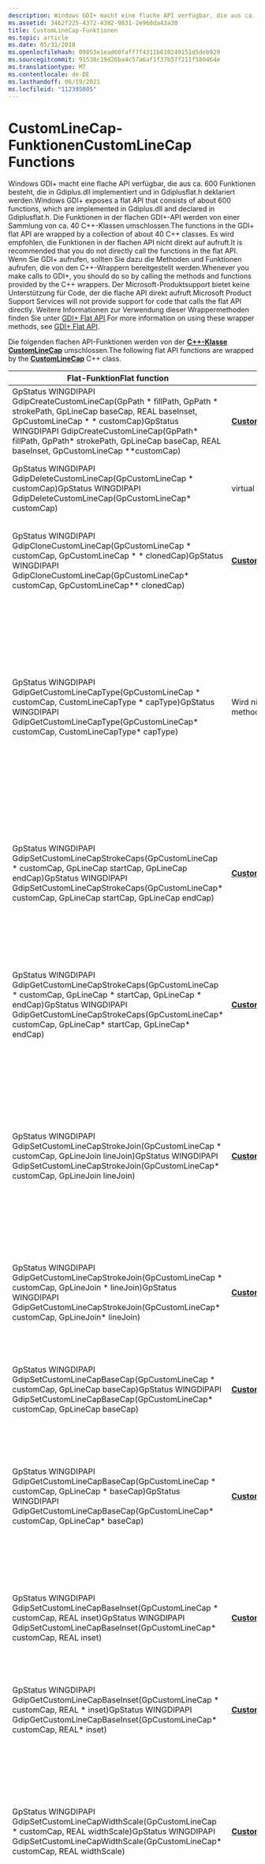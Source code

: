 ```yaml
---
description: Windows GDI+ macht eine flache API verfügbar, die aus ca. 600 Funktionen besteht. Diese flachen API-Funktionen werden von der C++-Klasse CustomLineCap umschlossen.
ms.assetid: 3462f225-4372-4382-9831-2e960da43a30
title: CustomLineCap-Funktionen
ms.topic: article
ms.date: 05/31/2018
ms.openlocfilehash: 09853e1ead60faff7f4311b610249151d5deb929
ms.sourcegitcommit: 91530c19d26ba4c57a6af1f37b57f211f580464e
ms.translationtype: MT
ms.contentlocale: de-DE
ms.lasthandoff: 06/19/2021
ms.locfileid: "112395005"
---
```

# <a name="customlinecap-functions"></a><span data-ttu-id="d9dd2-104">CustomLineCap-Funktionen</span><span class="sxs-lookup"><span data-stu-id="d9dd2-104">CustomLineCap Functions</span></span>

<span data-ttu-id="d9dd2-105">Windows GDI+ macht eine flache API verfügbar, die aus ca. 600 Funktionen besteht, die in Gdiplus.dll implementiert und in Gdiplusflat.h deklariert werden.</span><span class="sxs-lookup"><span data-stu-id="d9dd2-105">Windows GDI+ exposes a flat API that consists of about 600 functions, which are implemented in Gdiplus.dll and declared in Gdiplusflat.h.</span></span> <span data-ttu-id="d9dd2-106">Die Funktionen in der flachen GDI+-API werden von einer Sammlung von ca. 40 C++-Klassen umschlossen.</span><span class="sxs-lookup"><span data-stu-id="d9dd2-106">The functions in the GDI+ flat API are wrapped by a collection of about 40 C++ classes.</span></span> <span data-ttu-id="d9dd2-107">Es wird empfohlen, die Funktionen in der flachen API nicht direkt auf aufruft.</span><span class="sxs-lookup"><span data-stu-id="d9dd2-107">It is recommended that you do not directly call the functions in the flat API.</span></span> <span data-ttu-id="d9dd2-108">Wenn Sie GDI+ aufrufen, sollten Sie dazu die Methoden und Funktionen aufrufen, die von den C++-Wrappern bereitgestellt werden.</span><span class="sxs-lookup"><span data-stu-id="d9dd2-108">Whenever you make calls to GDI+, you should do so by calling the methods and functions provided by the C++ wrappers.</span></span> <span data-ttu-id="d9dd2-109">Der Microsoft-Produktsupport bietet keine Unterstützung für Code, der die flache API direkt aufruft.</span><span class="sxs-lookup"><span data-stu-id="d9dd2-109">Microsoft Product Support Services will not provide support for code that calls the flat API directly.</span></span> <span data-ttu-id="d9dd2-110">Weitere Informationen zur Verwendung dieser Wrappermethoden finden Sie unter [GDI+ Flat API](-gdiplus-flatapi-flat.md).</span><span class="sxs-lookup"><span data-stu-id="d9dd2-110">For more information on using these wrapper methods, see [GDI+ Flat API](-gdiplus-flatapi-flat.md).</span></span>

<span data-ttu-id="d9dd2-111">Die folgenden flachen API-Funktionen werden von der [**C++-Klasse CustomLineCap**](/windows/desktop/api/gdiplusheaders/nl-gdiplusheaders-customlinecap) umschlossen.</span><span class="sxs-lookup"><span data-stu-id="d9dd2-111">The following flat API functions are wrapped by the [**CustomLineCap**](/windows/desktop/api/gdiplusheaders/nl-gdiplusheaders-customlinecap) C++ class.</span></span>



| <span data-ttu-id="d9dd2-112">Flat-Funktion</span><span class="sxs-lookup"><span data-stu-id="d9dd2-112">Flat function</span></span>                                                                                                                                         | <span data-ttu-id="d9dd2-113">Wrappermethode</span><span class="sxs-lookup"><span data-stu-id="d9dd2-113">Wrapper method</span></span>                                                                                                            | <span data-ttu-id="d9dd2-114">Beschreibung</span><span class="sxs-lookup"><span data-stu-id="d9dd2-114">Description</span></span>                                                                                                                                                                                                                                                                                                                                                   |
|-------------------------------------------------------------------------------------------------------------------------------------------------------|---------------------------------------------------------------------------------------------------------------------------|---------------------------------------------------------------------------------------------------------------------------------------------------------------------------------------------------------------------------------------------------------------------------------------------------------------------------------------------------------------|
| <span data-ttu-id="d9dd2-115">GpStatus WINGDIPAPI GdipCreateCustomLineCap(GpPath \* fillPath, GpPath \* strokePath, GpLineCap baseCap, REAL baseInset, GpCustomLineCap \* \* customCap)</span><span class="sxs-lookup"><span data-stu-id="d9dd2-115">GpStatus WINGDIPAPI GdipCreateCustomLineCap(GpPath\* fillPath, GpPath\* strokePath, GpLineCap baseCap, REAL baseInset, GpCustomLineCap \*\*customCap)</span></span> | <span data-ttu-id="d9dd2-116">[**CustomLineCap::CustomLineCap**](/windows/win32/api/gdiplusheaders/nf-gdiplusheaders-customlinecap-customlinecap(constcustomlinecap_))</span><span class="sxs-lookup"><span data-stu-id="d9dd2-116">[**CustomLineCap::CustomLineCap**](/windows/win32/api/gdiplusheaders/nf-gdiplusheaders-customlinecap-customlinecap(constcustomlinecap_))</span></span> | <span data-ttu-id="d9dd2-117">Erstellt ein [**CustomLineCap::CustomLineCap-Objekt.**](/windows/win32/api/gdiplusheaders/nf-gdiplusheaders-customlinecap-customlinecap(constcustomlinecap_))</span><span class="sxs-lookup"><span data-stu-id="d9dd2-117">Creates a [**CustomLineCap::CustomLineCap**](/windows/win32/api/gdiplusheaders/nf-gdiplusheaders-customlinecap-customlinecap(constcustomlinecap_)) object.</span></span>                                                                                                                                                                                                                   |
| <span data-ttu-id="d9dd2-118">GpStatus WINGDIPAPI GdipDeleteCustomLineCap(GpCustomLineCap \* customCap)</span><span class="sxs-lookup"><span data-stu-id="d9dd2-118">GpStatus WINGDIPAPI GdipDeleteCustomLineCap(GpCustomLineCap\* customCap)</span></span>                                                                              | <span data-ttu-id="d9dd2-119">virtual ~CustomLineCap()</span><span class="sxs-lookup"><span data-stu-id="d9dd2-119">virtual ~CustomLineCap()</span></span>                                                                                                  | <span data-ttu-id="d9dd2-120">Bereinigt ressourcen, die von einem [**CustomLineCap::CustomLineCap-Objekt verwendet**](/windows/win32/api/gdiplusheaders/nf-gdiplusheaders-customlinecap-customlinecap(constcustomlinecap_)) werden.</span><span class="sxs-lookup"><span data-stu-id="d9dd2-120">Cleans up resources used by a [**CustomLineCap::CustomLineCap**](/windows/win32/api/gdiplusheaders/nf-gdiplusheaders-customlinecap-customlinecap(constcustomlinecap_)) object.</span></span>                                                                                                                                                                                               |
| <span data-ttu-id="d9dd2-121">GpStatus WINGDIPAPI GdipCloneCustomLineCap(GpCustomLineCap \* customCap, GpCustomLineCap \* \* clonedCap)</span><span class="sxs-lookup"><span data-stu-id="d9dd2-121">GpStatus WINGDIPAPI GdipCloneCustomLineCap(GpCustomLineCap\* customCap, GpCustomLineCap\*\* clonedCap)</span></span>                                                | [<span data-ttu-id="d9dd2-122">**CustomLineCap::Clone**</span><span class="sxs-lookup"><span data-stu-id="d9dd2-122">**CustomLineCap::Clone**</span></span>](/windows/desktop/api/Gdiplusheaders/nf-gdiplusheaders-customlinecap-clone)                                                       | <span data-ttu-id="d9dd2-123">Die [**CustomLineCap::Clone-Methode**](/windows/desktop/api/Gdiplusheaders/nf-gdiplusheaders-customlinecap-clone) kopiert den Inhalt des vorhandenen Objekts in ein neues [**CustomLineCap-Objekt.**](/windows/desktop/api/gdiplusheaders/nl-gdiplusheaders-customlinecap)</span><span class="sxs-lookup"><span data-stu-id="d9dd2-123">The [**CustomLineCap::Clone**](/windows/desktop/api/Gdiplusheaders/nf-gdiplusheaders-customlinecap-clone) method copies the contents of the existing object into a new [**CustomLineCap**](/windows/desktop/api/gdiplusheaders/nl-gdiplusheaders-customlinecap) object.</span></span>                                                                                                                                                      |
| <span data-ttu-id="d9dd2-124">GpStatus WINGDIPAPI GdipGetCustomLineCapType(GpCustomLineCap \* customCap, CustomLineCapType \* capType)</span><span class="sxs-lookup"><span data-stu-id="d9dd2-124">GpStatus WINGDIPAPI GdipGetCustomLineCapType(GpCustomLineCap\* customCap, CustomLineCapType\* capType)</span></span>                                                | <span data-ttu-id="d9dd2-125">Wird nicht von Wrappermethoden aufgerufen.</span><span class="sxs-lookup"><span data-stu-id="d9dd2-125">Not called by wrapper methods.</span></span>                                                                                            | <span data-ttu-id="d9dd2-126">Wenn diese Funktion aufgerufen wird, empfängt *der capType-Parameter* den Typ des von *customCap angegebenen CustomLineCap.* [](/windows/desktop/api/gdiplusheaders/nl-gdiplusheaders-customlinecap)</span><span class="sxs-lookup"><span data-stu-id="d9dd2-126">When this function is called, the *capType* parameter receives the type of the [**CustomLineCap**](/windows/desktop/api/gdiplusheaders/nl-gdiplusheaders-customlinecap) specified by *customCap*.</span></span><br/> <span data-ttu-id="d9dd2-127">Die CustomLineCapType-Enumeration (definiert in GdiplusEnums.h) verfügt über zwei Elemente: CustomLineCapTypeDefault = 0 und CustomLineCapTypeAdjustableArrow = 1.</span><span class="sxs-lookup"><span data-stu-id="d9dd2-127">The CustomLineCapType enumeration (defined in GdiplusEnums.h) has two elements: CustomLineCapTypeDefault = 0 and CustomLineCapTypeAdjustableArrow = 1.</span></span><br/>             |
| <span data-ttu-id="d9dd2-128">GpStatus WINGDIPAPI GdipSetCustomLineCapStrokeCaps(GpCustomLineCap \* customCap, GpLineCap startCap, GpLineCap endCap)</span><span class="sxs-lookup"><span data-stu-id="d9dd2-128">GpStatus WINGDIPAPI GdipSetCustomLineCapStrokeCaps(GpCustomLineCap\* customCap, GpLineCap startCap, GpLineCap endCap)</span></span>                                 | [<span data-ttu-id="d9dd2-129">**CustomLineCap::SetStrokeCap**</span><span class="sxs-lookup"><span data-stu-id="d9dd2-129">**CustomLineCap::SetStrokeCap**</span></span>](/windows/desktop/api/Gdiplusheaders/nf-gdiplusheaders-customlinecap-setstrokecap)                               | <span data-ttu-id="d9dd2-130">Die [**CustomLineCap::SetStrokeCap-Methode**](/windows/desktop/api/Gdiplusheaders/nf-gdiplusheaders-customlinecap-setstrokecap) legt das [**LineCap-Objekt**](/windows/desktop/api/Gdiplusenums/ne-gdiplusenums-linecap) fest, das zum Starten und Beenden von Zeilen innerhalb des [**GraphicsPath-Objekts**](/windows/desktop/api/gdipluspath/nl-gdipluspath-graphicspath) verwendet wird, das dieses [**CustomLineCap-Objekt**](/windows/desktop/api/gdiplusheaders/nl-gdiplusheaders-customlinecap) definiert.</span><span class="sxs-lookup"><span data-stu-id="d9dd2-130">The [**CustomLineCap::SetStrokeCap**](/windows/desktop/api/Gdiplusheaders/nf-gdiplusheaders-customlinecap-setstrokecap) method sets the [**LineCap**](/windows/desktop/api/Gdiplusenums/ne-gdiplusenums-linecap) object used to start and end lines within the [**GraphicsPath**](/windows/desktop/api/gdipluspath/nl-gdipluspath-graphicspath) object that defines this [**CustomLineCap**](/windows/desktop/api/gdiplusheaders/nl-gdiplusheaders-customlinecap) object.</span></span> |
| <span data-ttu-id="d9dd2-131">GpStatus WINGDIPAPI GdipGetCustomLineCapStrokeCaps(GpCustomLineCap \* customCap, GpLineCap \* startCap, GpLineCap \* endCap)</span><span class="sxs-lookup"><span data-stu-id="d9dd2-131">GpStatus WINGDIPAPI GdipGetCustomLineCapStrokeCaps(GpCustomLineCap\* customCap, GpLineCap\* startCap, GpLineCap\* endCap)</span></span><br/>                  | [<span data-ttu-id="d9dd2-132">**CustomLineCap::GetStrokeCaps**</span><span class="sxs-lookup"><span data-stu-id="d9dd2-132">**CustomLineCap::GetStrokeCaps**</span></span>](/windows/desktop/api/Gdiplusheaders/nf-gdiplusheaders-customlinecap-getstrokecaps)                       | <span data-ttu-id="d9dd2-133">Die [**CustomLineCap::GetStrokeCaps-Methode**](/windows/desktop/api/Gdiplusheaders/nf-gdiplusheaders-customlinecap-getstrokecaps) ruft die Endendestile sowohl für das Startzeilenende als auch für das Endzeilenende ab.</span><span class="sxs-lookup"><span data-stu-id="d9dd2-133">The [**CustomLineCap::GetStrokeCaps**](/windows/desktop/api/Gdiplusheaders/nf-gdiplusheaders-customlinecap-getstrokecaps) method gets the end cap styles for both the start line cap and the end line cap.</span></span> <span data-ttu-id="d9dd2-134">Linienoberzeilen sind [**LineCap-Objekte,**](/windows/desktop/api/Gdiplusenums/ne-gdiplusenums-linecap) die die einzelnen Zeilen innerhalb eines Pfads beenden.</span><span class="sxs-lookup"><span data-stu-id="d9dd2-134">Line caps are [**LineCap**](/windows/desktop/api/Gdiplusenums/ne-gdiplusenums-linecap) objects that end the individual lines within a path.</span></span>                                                          |
| <span data-ttu-id="d9dd2-135">GpStatus WINGDIPAPI GdipSetCustomLineCapStrokeJoin(GpCustomLineCap \* customCap, GpLineJoin lineJoin)</span><span class="sxs-lookup"><span data-stu-id="d9dd2-135">GpStatus WINGDIPAPI GdipSetCustomLineCapStrokeJoin(GpCustomLineCap\* customCap, GpLineJoin lineJoin)</span></span>                                                  | [<span data-ttu-id="d9dd2-136">**CustomLineCap::SetStrokeJoin**</span><span class="sxs-lookup"><span data-stu-id="d9dd2-136">**CustomLineCap::SetStrokeJoin**</span></span>](/windows/desktop/api/Gdiplusheaders/nf-gdiplusheaders-customlinecap-setstrokejoin)                              | <span data-ttu-id="d9dd2-137">Die [**CustomLineCap::SetStrokeJoin-Methode**](/windows/desktop/api/Gdiplusheaders/nf-gdiplusheaders-customlinecap-setstrokejoin) legt den Stil des Linienjoins für den Strich fest.</span><span class="sxs-lookup"><span data-stu-id="d9dd2-137">The [**CustomLineCap::SetStrokeJoin**](/windows/desktop/api/Gdiplusheaders/nf-gdiplusheaders-customlinecap-setstrokejoin) method sets the style of line join for the stroke.</span></span> <span data-ttu-id="d9dd2-138">Die Zeilenverknüfung gibt an, wie zwei Linien, die sich innerhalb des [**GraphicsPath-Objekts**](/windows/desktop/api/gdipluspath/nl-gdipluspath-graphicspath) überschneiden, das das benutzerdefinierte Zeilenende enthält, miteinander verbunden werden.</span><span class="sxs-lookup"><span data-stu-id="d9dd2-138">The line join specifies how two lines that intersect within the [**GraphicsPath**](/windows/desktop/api/gdipluspath/nl-gdipluspath-graphicspath) object that makes up the custom line cap are joined.</span></span>                            |
| <span data-ttu-id="d9dd2-139">GpStatus WINGDIPAPI GdipGetCustomLineCapStrokeJoin(GpCustomLineCap \* customCap, GpLineJoin \* lineJoin)</span><span class="sxs-lookup"><span data-stu-id="d9dd2-139">GpStatus WINGDIPAPI GdipGetCustomLineCapStrokeJoin(GpCustomLineCap\* customCap, GpLineJoin\* lineJoin)</span></span>                                                | [<span data-ttu-id="d9dd2-140">**CustomLineCap::GetStrokeJoin**</span><span class="sxs-lookup"><span data-stu-id="d9dd2-140">**CustomLineCap::GetStrokeJoin**</span></span>](/windows/desktop/api/Gdiplusheaders/nf-gdiplusheaders-customlinecap-getstrokejoin)                                       | <span data-ttu-id="d9dd2-141">Die [**CustomLineCap::GetStrokeJoin-Methode**](/windows/desktop/api/Gdiplusheaders/nf-gdiplusheaders-customlinecap-getstrokejoin) gibt den Stil von [**LineJoin**](/windows/desktop/api/Gdiplusenums/ne-gdiplusenums-linejoin) zurück, der verwendet wird, um mehrere Zeilen im gleichen [**GraphicsPath-Objekt zu**](/windows/desktop/api/gdipluspath/nl-gdipluspath-graphicspath) verbinden.</span><span class="sxs-lookup"><span data-stu-id="d9dd2-141">The [**CustomLineCap::GetStrokeJoin**](/windows/desktop/api/Gdiplusheaders/nf-gdiplusheaders-customlinecap-getstrokejoin) method returns the style of [**LineJoin**](/windows/desktop/api/Gdiplusenums/ne-gdiplusenums-linejoin) used to join multiple lines in the same [**GraphicsPath**](/windows/desktop/api/gdipluspath/nl-gdipluspath-graphicspath) object.</span></span>                                                                                      |
| <span data-ttu-id="d9dd2-142">GpStatus WINGDIPAPI GdipSetCustomLineCapBaseCap(GpCustomLineCap \* customCap, GpLineCap baseCap)</span><span class="sxs-lookup"><span data-stu-id="d9dd2-142">GpStatus WINGDIPAPI GdipSetCustomLineCapBaseCap(GpCustomLineCap\* customCap, GpLineCap baseCap)</span></span>                                                       | [<span data-ttu-id="d9dd2-143">**CustomLineCap::SetBaseCap**</span><span class="sxs-lookup"><span data-stu-id="d9dd2-143">**CustomLineCap::SetBaseCap**</span></span>](/windows/desktop/api/Gdiplusheaders/nf-gdiplusheaders-customlinecap-setbasecap)                                     | <span data-ttu-id="d9dd2-144">Die [**CustomLineCap::SetBaseCap-Methode**](/windows/desktop/api/Gdiplusheaders/nf-gdiplusheaders-customlinecap-setbasecap) legt das [**LineCap**](/windows/desktop/api/Gdiplusenums/ne-gdiplusenums-linecap) fest, das als Teil dieses [**CustomLineCap**](/windows/desktop/api/gdiplusheaders/nl-gdiplusheaders-customlinecap) am Ende einer Zeile angezeigt wird.</span><span class="sxs-lookup"><span data-stu-id="d9dd2-144">The [**CustomLineCap::SetBaseCap**](/windows/desktop/api/Gdiplusheaders/nf-gdiplusheaders-customlinecap-setbasecap) method sets the [**LineCap**](/windows/desktop/api/Gdiplusenums/ne-gdiplusenums-linecap) that appears as part of this [**CustomLineCap**](/windows/desktop/api/gdiplusheaders/nl-gdiplusheaders-customlinecap) at the end of a line.</span></span>                                                                                             |
| <span data-ttu-id="d9dd2-145">GpStatus WINGDIPAPI GdipGetCustomLineCapBaseCap(GpCustomLineCap \* customCap, GpLineCap \* baseCap)</span><span class="sxs-lookup"><span data-stu-id="d9dd2-145">GpStatus WINGDIPAPI GdipGetCustomLineCapBaseCap(GpCustomLineCap\* customCap, GpLineCap\* baseCap)</span></span>                                                     | [<span data-ttu-id="d9dd2-146">**CustomLineCap::GetBaseCap**</span><span class="sxs-lookup"><span data-stu-id="d9dd2-146">**CustomLineCap::GetBaseCap**</span></span>](/windows/desktop/api/Gdiplusheaders/nf-gdiplusheaders-customlinecap-getbasecap)                                             | <span data-ttu-id="d9dd2-147">Die [**CustomLineCap::GetBaseCap-Methode**](/windows/desktop/api/Gdiplusheaders/nf-gdiplusheaders-customlinecap-getbasecap) ruft den Stil der Basisobergrenze ab.</span><span class="sxs-lookup"><span data-stu-id="d9dd2-147">The [**CustomLineCap::GetBaseCap**](/windows/desktop/api/Gdiplusheaders/nf-gdiplusheaders-customlinecap-getbasecap) method gets the style of the base cap.</span></span> <span data-ttu-id="d9dd2-148">Die Basisobergrenze ist ein [**LineCap-Objekt,**](/windows/desktop/api/Gdiplusenums/ne-gdiplusenums-linecap) das zusammen mit diesem [**CustomLineCap-Objekt**](/windows/desktop/api/gdiplusheaders/nl-gdiplusheaders-customlinecap) als Obergrenze am Ende einer Zeile verwendet wird.</span><span class="sxs-lookup"><span data-stu-id="d9dd2-148">The base cap is a [**LineCap**](/windows/desktop/api/Gdiplusenums/ne-gdiplusenums-linecap) object used as a cap at the end of a line along with this [**CustomLineCap**](/windows/desktop/api/gdiplusheaders/nl-gdiplusheaders-customlinecap) object.</span></span>                                             |
| <span data-ttu-id="d9dd2-149">GpStatus WINGDIPAPI GdipSetCustomLineCapBaseInset(GpCustomLineCap \* customCap, REAL inset)</span><span class="sxs-lookup"><span data-stu-id="d9dd2-149">GpStatus WINGDIPAPI GdipSetCustomLineCapBaseInset(GpCustomLineCap\* customCap, REAL inset)</span></span><br/>                                                 | [<span data-ttu-id="d9dd2-150">**CustomLineCap::SetBaseInset**</span><span class="sxs-lookup"><span data-stu-id="d9dd2-150">**CustomLineCap::SetBaseInset**</span></span>](/windows/desktop/api/Gdiplusheaders/nf-gdiplusheaders-customlinecap-setbaseinset)                                   | <span data-ttu-id="d9dd2-151">Die [**CustomLineCap::SetBaseInset-Methode**](/windows/desktop/api/Gdiplusheaders/nf-gdiplusheaders-customlinecap-setbaseinset) legt den Basiseinsatzwert dieser benutzerdefinierten Zeilenobergrenze fest.</span><span class="sxs-lookup"><span data-stu-id="d9dd2-151">The [**CustomLineCap::SetBaseInset**](/windows/desktop/api/Gdiplusheaders/nf-gdiplusheaders-customlinecap-setbaseinset) method sets the base inset value of this custom line cap.</span></span> <span data-ttu-id="d9dd2-152">Dies ist der Abstand zwischen dem Ende einer Zeile und dem Basisende.</span><span class="sxs-lookup"><span data-stu-id="d9dd2-152">This is the distance between the end of a line and the base cap.</span></span>                                                                                                                                        |
| <span data-ttu-id="d9dd2-153">GpStatus WINGDIPAPI GdipGetCustomLineCapBaseInset(GpCustomLineCap \* customCap, REAL \* inset)</span><span class="sxs-lookup"><span data-stu-id="d9dd2-153">GpStatus WINGDIPAPI GdipGetCustomLineCapBaseInset(GpCustomLineCap\* customCap, REAL\* inset)</span></span>                                                          | [<span data-ttu-id="d9dd2-154">**CustomLineCap::GetBaseInset**</span><span class="sxs-lookup"><span data-stu-id="d9dd2-154">**CustomLineCap::GetBaseInset**</span></span>](/windows/desktop/api/Gdiplusheaders/nf-gdiplusheaders-customlinecap-getbaseinset)                                         | <span data-ttu-id="d9dd2-155">Die [**CustomLineCap::GetBaseInset-Methode**](/windows/desktop/api/Gdiplusheaders/nf-gdiplusheaders-customlinecap-getbaseinset) ruft den Abstand zwischen der Basisobergrenze und dem Anfang der Zeile ab.</span><span class="sxs-lookup"><span data-stu-id="d9dd2-155">The [**CustomLineCap::GetBaseInset**](/windows/desktop/api/Gdiplusheaders/nf-gdiplusheaders-customlinecap-getbaseinset) method gets the distance between the base cap to the start of the line.</span></span>                                                                                                                                                                                                 |
| <span data-ttu-id="d9dd2-156">GpStatus WINGDIPAPI GdipSetCustomLineCapWidthScale(GpCustomLineCap \* customCap, REAL widthScale)</span><span class="sxs-lookup"><span data-stu-id="d9dd2-156">GpStatus WINGDIPAPI GdipSetCustomLineCapWidthScale(GpCustomLineCap\* customCap, REAL widthScale)</span></span>                                                      | [<span data-ttu-id="d9dd2-157">**CustomLineCap::SetWidthScale**</span><span class="sxs-lookup"><span data-stu-id="d9dd2-157">**CustomLineCap::SetWidthScale**</span></span>](/windows/desktop/api/Gdiplusheaders/nf-gdiplusheaders-customlinecap-setwidthscale)                            | <span data-ttu-id="d9dd2-158">Die [**CustomLineCap::SetWidthScale-Methode**](/windows/desktop/api/Gdiplusheaders/nf-gdiplusheaders-customlinecap-setwidthscale) legt den Wert der Skalierungsbreite fest.</span><span class="sxs-lookup"><span data-stu-id="d9dd2-158">The [**CustomLineCap::SetWidthScale**](/windows/desktop/api/Gdiplusheaders/nf-gdiplusheaders-customlinecap-setwidthscale) method sets the value of the scale width.</span></span> <span data-ttu-id="d9dd2-159">Dies ist der Betrag zum Skalieren der benutzerdefinierten Linienobergrenze relativ zur Breite des Stifts, der [**zum**](/windows/desktop/api/gdipluspen/nl-gdipluspen-pen) Zeichnen von Linien verwendet wird.</span><span class="sxs-lookup"><span data-stu-id="d9dd2-159">This is the amount to scale the custom line cap relative to the width of the [**Pen**](/windows/desktop/api/gdipluspen/nl-gdipluspen-pen) used to draw lines.</span></span> <span data-ttu-id="d9dd2-160">Der Standardwert 1,0 skaliert die Linienobergrenze nicht.</span><span class="sxs-lookup"><span data-stu-id="d9dd2-160">The default value of 1.0 does not scale the line cap.</span></span>                   |
| <span data-ttu-id="d9dd2-161">GpStatus WINGDIPAPI GdipGetCustomLineCapWidthScale(GpCustomLineCap \* customCap, REAL \* widthScale)</span><span class="sxs-lookup"><span data-stu-id="d9dd2-161">GpStatus WINGDIPAPI GdipGetCustomLineCapWidthScale(GpCustomLineCap\* customCap, REAL\* widthScale)</span></span>                                                    | [<span data-ttu-id="d9dd2-162">**CustomLineCap::GetWidthScale**</span><span class="sxs-lookup"><span data-stu-id="d9dd2-162">**CustomLineCap::GetWidthScale**</span></span>](/windows/desktop/api/Gdiplusheaders/nf-gdiplusheaders-customlinecap-getwidthscale)                                       | <span data-ttu-id="d9dd2-163">Die [**CustomLineCap::GetWidthScale-Methode**](/windows/desktop/api/Gdiplusheaders/nf-gdiplusheaders-customlinecap-getwidthscale) ruft den Wert der Skalierungsbreite ab.</span><span class="sxs-lookup"><span data-stu-id="d9dd2-163">The [**CustomLineCap::GetWidthScale**](/windows/desktop/api/Gdiplusheaders/nf-gdiplusheaders-customlinecap-getwidthscale) method gets the value of the scale width.</span></span> <span data-ttu-id="d9dd2-164">Dies ist der Betrag zum Skalieren der  benutzerdefinierten Linienobergrenze relativ zur Breite des Stiftobjekts, das zum Zeichnen einer Linie verwendet wird.</span><span class="sxs-lookup"><span data-stu-id="d9dd2-164">This is the amount to scale the custom line cap relative to the width of the **Pen** object used to draw a line.</span></span> <span data-ttu-id="d9dd2-165">Der Standardwert 1,0 skaliert die Linienobergrenze nicht.</span><span class="sxs-lookup"><span data-stu-id="d9dd2-165">The default value of 1.0 does not scale the line cap.</span></span>                                                      |



 

 

 
